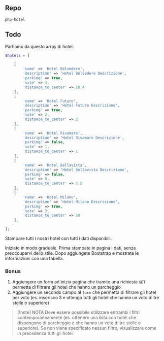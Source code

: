 ## Repo
`php-hotel`

## Todo
Partiamo da questo array di hotel: 
```php
$hotels = [

	[
		'name' => 'Hotel Belvedere',
		'description' => 'Hotel Belvedere Descrizione',
		'parking' => true,
		'vote' => 4,
		'distance_to_center' => 10.4
	],
	[
		'name' => 'Hotel Futuro',
		'description' => 'Hotel Futuro Descrizione',
		'parking' => true,
		'vote' => 2,
		'distance_to_center' => 2
	],
	[
		'name' => 'Hotel Rivamare',
		'description' => 'Hotel Rivamare Descrizione',
		'parking' => false,
		'vote' => 1,
		'distance_to_center' => 1
	],
	[
		'name' => 'Hotel Bellavista',
		'description' => 'Hotel Bellavista Descrizione',
		'parking' => false,
		'vote' => 5,
		'distance_to_center' => 5.5
	],
	[
		'name' => 'Hotel Milano',
		'description' => 'Hotel Milano Descrizione',
		'parking' => true,
		'vote' => 2,
		'distance_to_center' => 50
	],

];
```

Stampare tutti i nostri hotel con tutti i dati disponibili.

Iniziate in modo graduale.
Prima stampate in pagina i dati, senza preoccuparvi dello stile.
Dopo aggiungete Bootstrap e mostrate le informazioni con una tabella.

### Bonus
1. Aggiungere un form ad inizio pagina che tramite una richiesta `GET` permetta di filtrare gli hotel che hanno un parcheggio
2. Aggiungere un secondo campo al `form` che permetta di filtrare gli hotel per voto (es. inserisco 3 e ottengo tutti gli hotel che hanno un voto di tre stelle o superiore)

> [!note] NOTA
> Deve essere possibile utilizzare entrambi i filtri contemporaneamente (es. ottenere una lista con hotel che dispongono di parcheggio e che hanno un voto di tre stelle o superiore).
> Se non viene specificato nessun filtro, visualizzare come in precedenza tutti gli hotel.